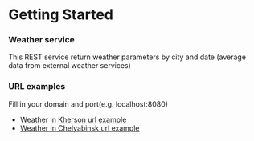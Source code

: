 # Getting Started

### Weather service
This REST service return weather parameters by city and date
(average data from external weather services)

### URL examples
Fill in your domain and port(e.g. localhost:8080)

* [Weather in Kherson url example](http://localhost:8080/api/weather/ukraine/kherson/2022-08-22)
* [Weather in Chelyabinsk url example](http://localhost:8080/api/weather/russia/chelyabinsk/2022-08-22)

